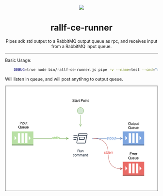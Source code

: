 
<!-- Docs links -->
<p align="center">
  <a href="http://rallf.com">
    <img src="https://avatars2.githubusercontent.com/u/24513128?s=200&v=4" height="100">
  </a>
</p>
<h1 align="center">rallf-ce-runner</h1>

<div align="center">
  <p>Pipes sdk std output to a RabbitMQ output queue as rpc, and receives input from a RabbitMQ input queue.</p>
</div>

****


Basic Usage:
```sh
    DEBUG=true node bin/rallf-ce-runner.js pipe -v --name=test --cmd="rallf-js run -t ./test-task/basic-example"
```

Will listen in queue, and will post anytihng to output queue.

![](./rallf-ce-runner.png)
